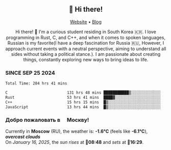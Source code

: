 <h2 align="center">👋 Hi there!</h2>
<p align="center">
  <a href="https://urdekcah.ru">Website</a> •
  <a href="https://urdekcah.blog">Blog</a>
</p>

<p align="center">
  Hi there! 👋 I'm a curious student residing in South Korea 🇰🇷. I love programming in Rust, C, and C++, and when it comes to spoken languages, Russian is my favorite(I have a deep fascination for Russia 🇷🇺, However, I approach current events with a neutral perspective, aiming to understand all sides without taking a political stance.). I am passionate about creating things, constantly exploring new ways to bring ideas to life.
</p>

### SINCE SEP 25 2024
<!--START_SECTION:waka-->
<!--LAST_WAKA_UPDATE:2025-01-15 18:27:09-->
```txt
Total Time: 284 hrs 41 mins

C                          131 hrs 48 mins ███████████▒░░░░░░░░░░░░░   44.96 %
Rust                       53 hrs 41 mins  ████▓░░░░░░░░░░░░░░░░░░░░   18.31 %
C++                        15 hrs 15 mins  █▒░░░░░░░░░░░░░░░░░░░░░░░   05.21 %
JavaScript                 13 hrs 44 mins  █▒░░░░░░░░░░░░░░░░░░░░░░░   04.69 %
```
<!--END_SECTION:waka-->

<h3>Добро пожаловать в <img src="https://cdn-icons-png.flaticon.com/512/197/197408.png" width="13"/> Москву!</h3>

<!--START_SECTION:weather:moscow-->
<!--LAST_WEATHER_UPDATE:2025-01-16 06:28:06-->
Currently in **Moscow** (RU), the weather is: **-1.6°C** (feels like **-6.1°C**), ***overcast clouds***<br/>
On *January 16, 2025*, the *sun rises* at 🌅**08:48** and *sets* at 🌇**16:29**.
<!--END_SECTION:weather-->
